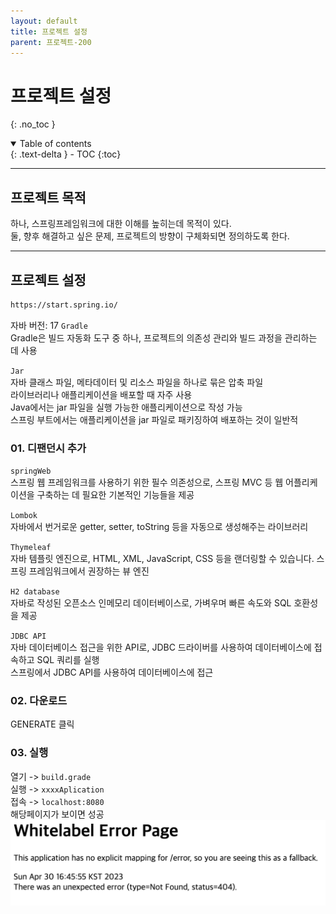```yaml
---
layout: default
title: 프로젝트 설정
parent: 프로젝트-200
---
```


# 프로젝트 설정
{: .no_toc }
<details open markdown="block">
  <summary>
    Table of contents
  </summary>
  {: .text-delta }
- TOC
{:toc}
</details>

---

## 프로젝트 목적
하나, 스프링프레임워크에 대한 이해를 높히는데 목적이 있다.  
둘, 향후 해결하고 싶은 문제, 프로젝트의 방향이 구체화되면 정의하도록 한다.

---

## 프로젝트 설정

``` html
https://start.spring.io/
```
자바 버전: 17
`Gradle`  
Gradle은 빌드 자동화 도구 중 하나, 프로젝트의 의존성 관리와 빌드 과정을 관리하는 데 사용

`Jar`  
자바 클래스 파일, 메타데이터 및 리소스 파일을 하나로 묶은 압축 파일  
라이브러리나 애플리케이션을 배포할 때 자주 사용  
Java에서는 jar 파일을 실행 가능한 애플리케이션으로 작성 가능  
스프링 부트에서는 애플리케이션을 jar 파일로 패키징하여 배포하는 것이 일반적

### 01. 디팬던시 추가
`springWeb`  
스프링 웹 프레임워크를 사용하기 위한 필수 의존성으로, 스프링 MVC 등 웹 어플리케이션을 구축하는 데 필요한 기본적인 기능들을 제공

`Lombok`  
자바에서 번거로운 getter, setter, toString 등을 자동으로 생성해주는 라이브러리

`Thymeleaf`  
자바 템플릿 엔진으로, HTML, XML, JavaScript, CSS 등을 랜더링할 수 있습니다. 스프링 프레임워크에서 권장하는 뷰 엔진

`H2 database`  
자바로 작성된 오픈소스 인메모리 데이터베이스로, 가벼우며 빠른 속도와 SQL 호환성을 제공

`JDBC API`  
자바 데이터베이스 접근을 위한 API로, JDBC 드라이버를 사용하여 데이터베이스에 접속하고 SQL 쿼리를 실행  
스프링에서 JDBC API를 사용하여 데이터베이스에 접근

### 02. 다운로드
GENERATE 클릭

### 03. 실행
열기 -> `build.grade`  
실행 -> `xxxxAplication`  
접속 -> `localhost:8080`  
해당페이지가 보이면 성공
![404page.png](..%2F..%2Fstatic%2F404page.png)



